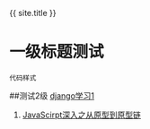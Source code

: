 {{ site.title }}
# 一级标题测试
```
代码样式
```
##测试2级
[django学习1](https://github.com/lspb007/blog_lsp/issues/1)

1. [JavaScirpt深入之从原型到原型链](https://github.com/mqyqingfeng/Blog/issues/2)
